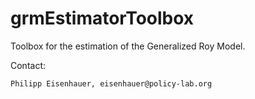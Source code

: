 grmEstimatorToolbox
===================

Toolbox for the estimation of the Generalized Roy Model.

Contact:

	Philipp Eisenhauer, eisenhauer@policy-lab.org
